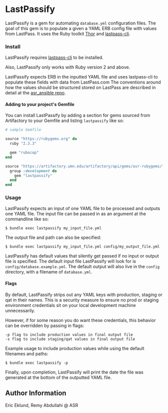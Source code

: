 # LastPassify

LastPassify is a gem for automating `database.yml` configuration files. The goal of this gem is to populate a given a YAML ERB config file with values from LastPass. It uses the Ruby toolkit [Thor](https://github.com/erikhuda/thor) and [lastpass-cli](https://github.com/lastpass/lastpass-cli).

### Install

LastPassify requires [lastpass-cli](https://github.com/lastpass/lastpass-cli) to be installed.

Also, LastPassify only works with Ruby version 2 and above.

LastPassify expects ERB in the inputted YAML file and uses lastpass-cli to populate these fields with data from LastPass.com
The conventions around how the values should be structured stored on LastPass are described in detail at the [asr_ansible repo](https://github.umn.edu/asrweb/asr_ansible).

#### Adding to your project's Gemfile

You can install LastPassify by adding a section for gems sourced from Artifactory to your Gemfile and listing `lastpassify` like so:

```ruby
# sample Gemfile

source "https://rubygems.org" do
  ruby "2.3.3"

  gem "rubocop"
end

source "https://artifactory.umn.edu/artifactory/api/gems/asr-rubygems/" do
  group :development do
    gem "lastpassify"
  end
end

```


### Usage

LastPassify expects an input of one YAML file to be processed and outputs one YAML file. The input file can be passed in as an argument at the commandline like so:

`$ bundle exec lastpassify my_input_file.yml`

The output file and path can also be specified:

`$ bundle exec lastpassify my_input_file.yml config/my_output_file.yml`

LastPassify has default values that silently get passed if no input or output file is specified. The default input file LastPassify will look for is `config/database.example.yml`. The default output will also live in the `config` directory, with a filename of `database.yml`.

#### Flags

By default, LastPassify strips out any YAML keys with production, staging or qat in their names. This is a security measure to ensure no prod or staging environment credentials sit on your local development machine unnecessarily.

However, if for some reason you do want these credentials, this behavior can be overridden by passing in flags:

```
-p flag to include production values in final output file
-s flag to include staging/qat values in final output file
```

Example usage to include production values while using the default filenames and paths:

`$ bundle exec lastpassify -p`

Finally, upon completion, LastPassify will print the date the file was generated at the bottom of the outputted YAML file.


Author Information
------------------
Eric Eklund, Remy Abdullahi @ ASR
